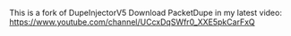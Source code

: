 This is a fork of DupeInjectorV5
Download PacketDupe in my latest video: https://www.youtube.com/channel/UCcxDqSWfr0_XXE5pkCarFxQ

